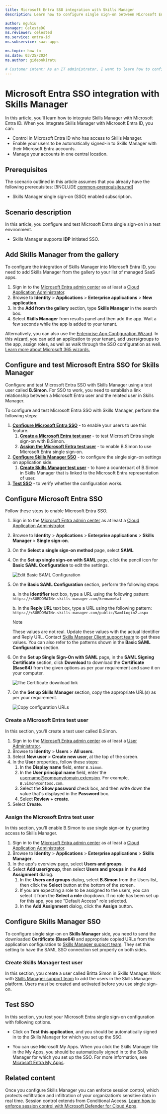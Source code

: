 ```yaml
---
title: Microsoft Entra SSO integration with Skills Manager
description: Learn how to configure single sign-on between Microsoft Entra ID and Skills Manager.

author: nguhiu
manager: CelesteDG
ms.reviewer: celested
ms.service: entra-id
ms.subservice: saas-apps

ms.topic: how-to
ms.date: 03/25/2024
ms.author: gideonkiratu

# Customer intent: As an IT administrator, I want to learn how to configure single sign-on between Microsoft Entra ID and Skills Manager so that I can control who has access to Skills Manager, enable automatic sign-in with Microsoft Entra accounts, and manage my accounts in one central location.
---
```

# Microsoft Entra SSO integration with Skills Manager

In this article,  you'll learn how to integrate Skills Manager with Microsoft Entra ID. When you integrate Skills Manager with Microsoft Entra ID, you can:

* Control in Microsoft Entra ID who has access to Skills Manager.
* Enable your users to be automatically signed-in to Skills Manager with their Microsoft Entra accounts.
* Manage your accounts in one central location.

## Prerequisites
The scenario outlined in this article assumes that you already have the following prerequisites:
[!INCLUDE [common-prerequisites.md](~/identity/saas-apps/includes/common-prerequisites.md)]
* Skills Manager single sign-on (SSO) enabled subscription.

## Scenario description

In this article,  you configure and test Microsoft Entra single sign-on in a test environment.

* Skills Manager supports **IDP** initiated SSO.

## Add Skills Manager from the gallery

To configure the integration of Skills Manager into Microsoft Entra ID, you need to add Skills Manager from the gallery to your list of managed SaaS apps.

1. Sign in to the [Microsoft Entra admin center](https://entra.microsoft.com) as at least a [Cloud Application Administrator](~/identity/role-based-access-control/permissions-reference.md#cloud-application-administrator).
1. Browse to **Identity** > **Applications** > **Enterprise applications** > **New application**.
1. In the **Add from the gallery** section, type **Skills Manager** in the search box.
1. Select **Skills Manager** from results panel and then add the app. Wait a few seconds while the app is added to your tenant.

 Alternatively, you can also use the [Enterprise App Configuration Wizard](https://portal.office.com/AdminPortal/home?Q=Docs#/azureadappintegration). In this wizard, you can add an application to your tenant, add users/groups to the app, assign roles, as well as walk through the SSO configuration as well. [Learn more about Microsoft 365 wizards.](/microsoft-365/admin/misc/azure-ad-setup-guides)

<a name='configure-and-test-azure-ad-sso-for-skills-manager'></a>

## Configure and test Microsoft Entra SSO for Skills Manager

Configure and test Microsoft Entra SSO with Skills Manager using a test user called **B.Simon**. For SSO to work, you need to establish a link relationship between a Microsoft Entra user and the related user in Skills Manager.

To configure and test Microsoft Entra SSO with Skills Manager, perform the following steps:

1. **[Configure Microsoft Entra SSO](#configure-azure-ad-sso)** - to enable your users to use this feature.
    1. **[Create a Microsoft Entra test user](#create-an-azure-ad-test-user)** - to test Microsoft Entra single sign-on with B.Simon.
    1. **[Assign the Microsoft Entra test user](#assign-the-azure-ad-test-user)** - to enable B.Simon to use Microsoft Entra single sign-on.
1. **[Configure Skills Manager SSO](#configure-skills-manager-sso)** - to configure the single sign-on settings on application side.
    1. **[Create Skills Manager test user](#create-skills-manager-test-user)** - to have a counterpart of B.Simon in Skills Manager that is linked to the Microsoft Entra representation of user.
1. **[Test SSO](#test-sso)** - to verify whether the configuration works.

<a name='configure-azure-ad-sso'></a>

## Configure Microsoft Entra SSO

Follow these steps to enable Microsoft Entra SSO.

1. Sign in to the [Microsoft Entra admin center](https://entra.microsoft.com) as at least a [Cloud Application Administrator](~/identity/role-based-access-control/permissions-reference.md#cloud-application-administrator).
1. Browse to **Identity** > **Applications** > **Enterprise applications** > **Skills Manager** > **Single sign-on**.
1. On the **Select a single sign-on method** page, select **SAML**.
1. On the **Set up single sign-on with SAML** page, click the pencil icon for **Basic SAML Configuration** to edit the settings.

   ![Edit Basic SAML Configuration](common/edit-urls.png)

1. On the **Basic SAML Configuration** section, perform the following steps:

    a. In the **Identifier** text box, type a URL using the following pattern:
    `https://<SUBDOMAIN>.skills-manager.com/kennametal`

    b. In the **Reply URL** text box, type a URL using the following pattern:
    `https://<SUBDOMAIN>.skills-manager.com/public/SamlLogin2.aspx`

	> [!NOTE]
	> These values are not real. Update these values with the actual Identifier and Reply URL. Contact [Skills Manager Client support team](https://www.ibm.com/support/uk/?lnk=msu_uk) to get these values. You can also refer to the patterns shown in the **Basic SAML Configuration** section.

1. On the **Set up Single Sign-On with SAML** page, in the **SAML Signing Certificate** section, click **Download** to download the **Certificate (Base64)** from the given options as per your requirement and save it on your computer.

	![The Certificate download link](common/certificatebase64.png)

1. On the **Set up Skills Manager** section, copy the appropriate URL(s) as per your requirement.

	![Copy configuration URLs](common/copy-configuration-urls.png)

<a name='create-an-azure-ad-test-user'></a>

### Create a Microsoft Entra test user 

In this section, you'll create a test user called B.Simon.

1. Sign in to the [Microsoft Entra admin center](https://entra.microsoft.com) as at least a [User Administrator](~/identity/role-based-access-control/permissions-reference.md#user-administrator).
1. Browse to **Identity** > **Users** > **All users**.
1. Select **New user** > **Create new user**, at the top of the screen.
1. In the **User** properties, follow these steps:
   1. In the **Display name** field, enter `B.Simon`.  
   1. In the **User principal name** field, enter the username@companydomain.extension. For example, `B.Simon@contoso.com`.
   1. Select the **Show password** check box, and then write down the value that's displayed in the **Password** box.
   1. Select **Review + create**.
1. Select **Create**.

<a name='assign-the-azure-ad-test-user'></a>

### Assign the Microsoft Entra test user

In this section, you'll enable B.Simon to use single sign-on by granting access to Skills Manager.

1. Sign in to the [Microsoft Entra admin center](https://entra.microsoft.com) as at least a [Cloud Application Administrator](~/identity/role-based-access-control/permissions-reference.md#cloud-application-administrator).
1. Browse to **Identity** > **Applications** > **Enterprise applications** > **Skills Manager**.
1. In the app's overview page, select **Users and groups**.
1. Select **Add user/group**, then select **Users and groups** in the **Add Assignment** dialog.
   1. In the **Users and groups** dialog, select **B.Simon** from the Users list, then click the **Select** button at the bottom of the screen.
   1. If you are expecting a role to be assigned to the users, you can select it from the **Select a role** dropdown. If no role has been set up for this app, you see "Default Access" role selected.
   1. In the **Add Assignment** dialog, click the **Assign** button.

## Configure Skills Manager SSO

To configure single sign-on on **Skills Manager** side, you need to send the downloaded **Certificate (Base64)** and appropriate copied URLs from the application configuration to [Skills Manager support team](https://www.ibm.com/support/uk/?lnk=msu_uk). They set this setting to have the SAML SSO connection set properly on both sides.

### Create Skills Manager test user

In this section, you create a user called Britta Simon in Skills Manager. Work with [Skills Manager support team](https://www.ibm.com/support/uk/?lnk=msu_uk) to add the users in the Skills Manager platform. Users must be created and activated before you use single sign-on.

## Test SSO

In this section, you test your Microsoft Entra single sign-on configuration with following options.

* Click on **Test this application**, and you should be automatically signed in to the Skills Manager for which you set up the SSO.

* You can use Microsoft My Apps. When you click the Skills Manager tile in the My Apps, you should be automatically signed in to the Skills Manager for which you set up the SSO. For more information, see [Microsoft Entra My Apps](/azure/active-directory/manage-apps/end-user-experiences#azure-ad-my-apps).

## Related content

Once you configure Skills Manager you can enforce session control, which protects exfiltration and infiltration of your organization’s sensitive data in real time. Session control extends from Conditional Access. [Learn how to enforce session control with Microsoft Defender for Cloud Apps](/cloud-app-security/proxy-deployment-aad).
